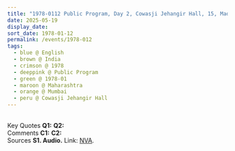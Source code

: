 ```yaml
---
title: "1978-0112 Public Program, Day 2, Cowasji Jehangir Hall, 15, Madam Cama Road, Mantralaya, Fort, Mumbai, Maharashtra, India"
date: 2025-05-19
display_date: 
sort_date: 1978-01-12
permalink: /events/1978-012
tags:
  - blue @ English
  - brown @ India
  - crimson @ 1978
  - deeppink @ Public Program
  - green @ 1978-01
  - maroon @ Maharashtra
  - orange @ Mumbai
  - peru @ Cowasji Jehangir Hall
---
```


<br>

<wave-list>
  <list-title color="DarkSeaGreen" width="55">Key Quotes</list-title>
  <list-item color="BlanchedAlmond" width="280"><b>Q1:</b> <i></i></list-item>
  <list-item color="Lavender" width="280"><b>Q2:</b> <i></i></list-item>
</wave-list>

<br>

<wave-list>
  <list-title color="DarkSeaGreen" width="55">Comments</list-title>
  <list-item color="BlanchedAlmond" width="280"><b>C1:</b> <i></i></list-item>
  <list-item color="Lavender" width="280"><b>C2:</b> <i></i></list-item>
</wave-list>

<br>

<wave-list>
  <list-title color="DarkSeaGreen" width="40">Sources</list-title>
  <list-item color="BlanchedAlmond"  width="280"><b>S1. Audio.</b> Link: <a href="https://soundcloud.com/nirmala-vidya-portal/sets/1978-0112-public-program"> NVA</a>.</list-item>
</wave-list>